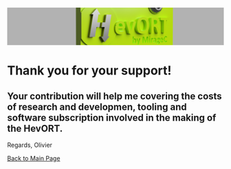![alt text](/images/Coverflat.png)
# Thank you for your support!

## Your contribution will help me covering the costs of research and developmen, tooling and software subscription involved in the making of the HevORT.  

Regards, 
Olivier

[Back to Main Page](/README.md)
